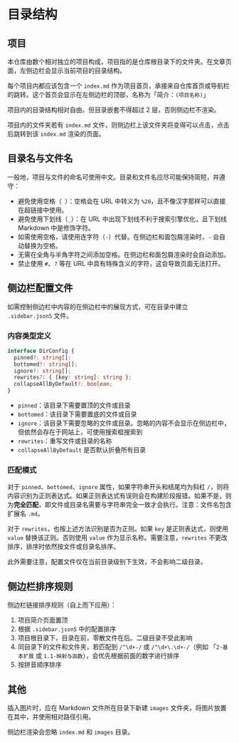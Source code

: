 # 目录结构

## 项目

本仓库由数个相对独立的项目构成，项目指的是仓库根目录下的文件夹。在文章页面，左侧边栏会显示当前项目的目录结构。

每个项目内都应该包含一个 `index.md` 作为项目首页，承接来自仓库首页或导航栏的跳转。这个首页会显示在左侧边栏的顶部，名称为「简介：`(项目名称)`」

项目内的目录结构相对自由。但目录嵌套不得超过 2 层，否则侧边栏不渲染。

项目内的文件夹若有 `index.md` 文件，则侧边栏上该文件夹将变得可以点击，点击后跳转到该 `index.md` 渲染的页面。

## 目录名与文件名

一般地，项目与文件的命名可使用中文。目录和文件名应尽可能保持简短，并遵守：

- 避免使用空格（<code>&nbsp;</code>）：空格会在 URL 中转义为 `%20`，且不像汉字那样可以直接在超链接中使用。
- 避免使用下划线（`_`）：在 URL 中出现下划线不利于搜索引擎优化，且下划线 Markdown 中是修饰字符。
- 如需使用空格，请使用连字符（`-`）代替。在侧边栏和面包屑渲染时，`-` 会自动替换为空格。
- 无需在全角与半角字符之间添加空格。在侧边栏和面包屑渲染时会自动添加。
- 禁止使用 `#`、`?` 等在 URL 中具有特殊含义的字符，这会导致页面无法打开。

## 侧边栏配置文件

如需控制侧边栏中内容的在侧边栏中的展现方式，可在目录中建立 `.sidebar.json5` 文件。

### 内容类型定义

```ts
interface DirConfig {
  pinned?: string[];
  bottomed?: string[];
  ignore?: string[];
  rewrites?: { [key: string]: string };
  collapseAllByDefault?: boolean;
}
```

- `pinned`：该目录下需要置顶的文件或目录
- `bottomed`：该目录下需要置底的文件或目录
- `ignore`：该目录下需要忽略的文件或目录。忽略的内容不会显示在侧边栏中，但依然会存在于网站上，可使用搜索框搜索到
- `rewrites`：重写文件或目录的名称
- `collapseAllByDefault` 是否默认折叠所有目录

### 匹配模式

对于 `pinned`、`bottomed`、`ignore` 属性，如果字符串开头和结尾均为斜杠 `/`，则将内容识别为正则表达式。如果正则表达式有误则会在构建阶段报错。如果不是，则为**完全匹配**，即文件或目录名需要与字符串完全一致才会执行。注意：文件名包含扩展名 `.md`。

对于 `rewrites`，也按上述方法识别是否为正则。如果 `key` 是正则表达式，则使用 `value` 替换该正则。否则使用 `value` 作为显示名称。需要注意，`rewrites` 不更改排序，排序时依然按文件或目录名排序。

此外需要注意，配置文件仅在当前目录级别下生效，不会影响二级目录。

## 侧边栏排序规则

侧边栏链接排序规则（自上而下应用）：

1. 项目简介页面置顶
2. 根据 `.sidebar.json5` 中的配置排序
3. 项目根目录下，目录在前，零散文件在后。二级目录不受此影响
4. 同目录下的文件和文件夹，若匹配到 `/^\d+-/` 或 `/^\d+\.\d+-/`（例如 「`2-基本扩展` 或 `1.1-映射与函数`），会优先根据前面的数字进行排序
5. 按拼音顺序排序

## 其他

插入图片时，应在 Markdown 文件所在目录下新建 `images` 文件夹，将图片放置在其中，并使用相对路径引用。

侧边栏渲染会忽略 `index.md` 和 `images` 目录。

